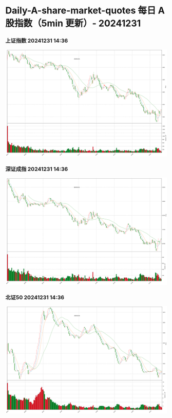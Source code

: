
# Daily-A-share-market-quotes 每日 A 股指数（5min 更新）- 20241231

### 上证指数 20241231 14:36
![](./fig/2024/12/20241231-sh000001.png)

### 深证成指 20241231 14:36
![](./fig/2024/12/20241231-sz399001.png)

### 北证50 20241231 14:36
![](./fig/2024/12/20241231-bj899050.png)
